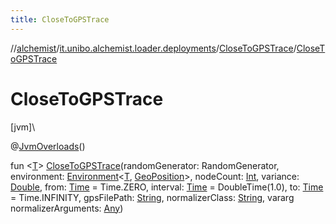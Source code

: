 ```yaml
---
title: CloseToGPSTrace
---
```

//[alchemist](../../../index.html)/[it.unibo.alchemist.loader.deployments](../index.html)/[CloseToGPSTrace](index.html)/[CloseToGPSTrace](-close-to-g-p-s-trace.html)



# CloseToGPSTrace



[jvm]\




@[JvmOverloads](https://kotlinlang.org/api/latest/jvm/stdlib/kotlin.jvm/-jvm-overloads/index.html)()



fun <[T](index.html)> [CloseToGPSTrace](-close-to-g-p-s-trace.html)(randomGenerator: RandomGenerator, environment: [Environment](../../it.unibo.alchemist.model.interfaces/-environment/index.html)<[T](index.html), [GeoPosition](../../it.unibo.alchemist.model.interfaces/-geo-position/index.html)>, nodeCount: [Int](https://kotlinlang.org/api/latest/jvm/stdlib/kotlin/-int/index.html), variance: [Double](https://kotlinlang.org/api/latest/jvm/stdlib/kotlin/-double/index.html), from: [Time](../../it.unibo.alchemist.model.interfaces/-time/index.html) = Time.ZERO, interval: [Time](../../it.unibo.alchemist.model.interfaces/-time/index.html) = DoubleTime(1.0), to: [Time](../../it.unibo.alchemist.model.interfaces/-time/index.html) = Time.INFINITY, gpsFilePath: [String](https://kotlinlang.org/api/latest/jvm/stdlib/kotlin/-string/index.html), normalizerClass: [String](https://kotlinlang.org/api/latest/jvm/stdlib/kotlin/-string/index.html), vararg normalizerArguments: [Any](https://kotlinlang.org/api/latest/jvm/stdlib/kotlin/-any/index.html))




